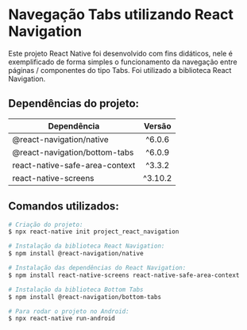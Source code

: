 # Navegação Tabs utilizando React Navigation
Este projeto React Native foi desenvolvido com fins didáticos, nele é exemplificado de forma simples o funcionamento da navegação entre 
páginas / componentes do tipo Tabs. Foi utilizado a biblioteca React Navigation.

## Dependências do projeto:
| Dependência |  Versão  |
| ------------------- | :---: |
| @react-navigation/native | ^6.0.6 |
| @react-navigation/bottom-tabs | ^6.0.9 |
| react-native-safe-area-context | ^3.3.2 |
| react-native-screens | ^3.10.2 |

## Comandos utilizados: 
```bash
# Criação do projeto:
$ npx react-native init project_react_navigation

# Instalação da biblioteca React Navigation:
$ npm install @react-navigation/native 

# Instalação das dependências do React Navigation:
$ npm install react-native-screens react-native-safe-area-context

# Instalação da biblioteca Bottom Tabs
$ npm install @react-navigation/bottom-tabs

# Para rodar o projeto no Android:
$ npx react-native run-android
